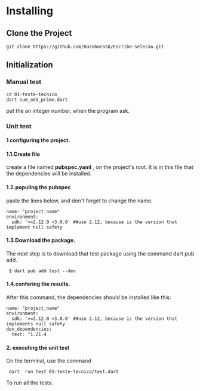 # Installing

## Clone the Project
```
git clone https://github.com/OuroborosD/Escribo-selecao.git
```

## Initialization

### Manual test
```
cd 01-teste-tecnico
dart sum_odd_prime.dart
```
put the an integer number, when the program ask.

### Unit test
#### 1 configuring the project.
#### 1.1.Create file
create a file named **pubspec.yaml** , on the project's root. It is in this file that the dependencies will be installed.

#### 1.2.populing the pubspec
paste the lines below, and don't forget to change the name.
```
name: "project_name"
environment:
  sdk: '>=2.12.0 <3.0.0' ##use 2.12, because is the version that implement null safety
```

#### 1.3.Download the package.
The next step is to download that test package using the command dart pub add.
```
 $ dart pub add test --dev
```
#### 1.4.confering the results.

After this command, the dependencies should be installed like this:
```
name: "project_name"
environment:
  sdk: '>=2.12.0 <3.0.0' ##use 2.12, because is the version that implements null safety
dev_dependencies:
  test: ^1.21.4
```

#### 2. executing the unit test

On the terminal, use the command
```
 dart  run test 01-teste-tecnico/test.dart
```
To run all the tests.
